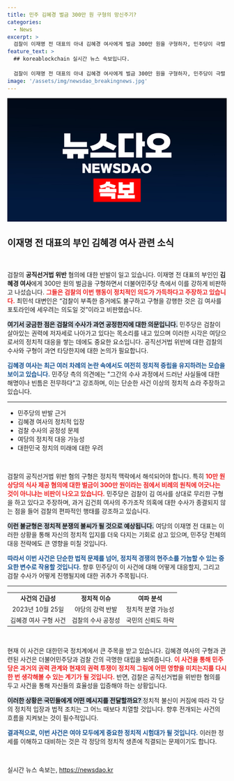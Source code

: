 ```yaml
---
title: 민주 김혜경 벌금 300만 원 구형의 망신주기?
categories:
  - News
excerpt: >
  검찰이 이재명 전 대표의 아내 김혜경 여사에게 벌금 300만 원을 구형하자, 민주당이 극렬 반발하고 나섰습니다. 망신주기라던 이들의 주장 속, 검찰의 형평성 문제에 대한 논란이 커지고 있습니다. 과연 이 사건의 진실은?
feature_text: >
  ## koreablockchain 실시간 뉴스 속보입니다.

  검찰이 이재명 전 대표의 아내 김혜경 여사에게 벌금 300만 원을 구형하자, 민주당이 극렬 반발하고 나섰습니다. 망신주기라던 이들의 주장 속, 검찰의 형평성 문제에 대한 논란이 커지고 있습니다. 과연 이 사건의 진실은?
image: '/assets/img/newsdao_breakingnews.jpg'
---
```


<p><img src="/assets/img/newsdao_breakingnews.jpg" alt="koreablockchain 속보" /></p>

<h2 data-ke-size="size26">이재명 전 대표의 부인 김혜경 여사 관련 소식</h2>

<p data-ke-size="size16">&nbsp;</p>

<p>검찰의 <b>공직선거법 위반</b> 혐의에 대한 반발이 일고 있습니다. 이재명 전 대표의 부인인 <b>김혜경 여사</b>에게 300만 원의 벌금을 구형하면서 더불어민주당 측에서 이를 강하게 비판하고 나섰습니다. <b><span style="color: #ee2323;">그들은 검찰의 이번 행동이 정치적인 의도가 가득하다고 주장하고 있습니다.</span></b> 최민석 대변인은 “검찰이 부족한 증거에도 불구하고 구형을 강행한 것은 김 여사를 포토라인에 세우려는 의도일 것”이라고 비판했습니다. </p>

<p><b><span style="background-color: #21538527;">여기서 궁금한 점은 검찰의 수사가 과연 공정한지에 대한 의문입니다.</span></b> 민주당은 검찰이 살아있는 권력에 저자세로 나아가고 있다는 목소리를 내고 있으며 이러한 시각은 여당으로서의 정치적 대응을 쌓는 데에도 중요한 요소입니다. 공직선거법 위반에 대한 검찰의 수사와 구형이 과연 타당한지에 대한 논의가 필요합니다. </p>

<p><b><span style="color: #1a5490;">김혜경 여사는 최근 여러 차례의 논란 속에서도 여전히 정치적 중립을 유지하려는 모습을 보이고 있습니다.</span></b> 민주당 측의 의견에는 "그간의 수사 과정에서 드러난 사실들에 대한 해명이나 빈틈은 전무하다"고 강조하며, 이는 단순한 사건 이상의 정치적 쇼라 주장하고 있습니다. </p>

<hr>

<ul>
<li>민주당의 반발 근거</li>
<li>김혜경 여사의 정치적 입장</li>
<li>검찰 수사의 공정성 문제</li>
<li>여당의 정치적 대응 가능성</li>
<li>대한민국 정치의 미래에 대한 우려</li>
</ul>

<p data-ke-size="size16">&nbsp;</p>

<p>검찰의 공직선거법 위반 혐의 구형은 정치적 맥락에서 해석되어야 합니다. 특히 <b><span style="color: #ee2323;">10만 원 상당의 식사 제공 혐의에 대한 벌금이 300만 원이라는 점에서 비례의 원칙에 어긋나는 것이 아니냐는 비판이 나오고 있습니다.</span></b> 민주당은 검찰이 김 여사를 상대로 무리한 구형을 하고 있다고 주장하며, 과거 김건희 여사의 주가조작 의혹에 대한 수사가 종결되지 않는 점을 들어 검찰의 편파적인 행태를 강조하고 있습니다. </p>

<p><b><span style="background-color: #21538527;">이런 불균형은 정치적 분쟁의 불씨가 될 것으로 예상됩니다.</span></b> 여당의 이재명 전 대표는 이러한 상황을 통해 자신의 정치적 입지를 더욱 다지는 기회로 삼고 있으며, 민주당 전체의 대응 전략에도 큰 영향을 미칠 것입니다. </p>

<p><b><span style="color: #1a5490;">따라서 이번 사건은 단순한 법적 문제를 넘어, 정치적 경쟁의 현주소를 가늠할 수 있는 중요한 변수로 작용할 것입니다.</span></b> 향후 민주당이 이 사건에 대해 어떻게 대응할지, 그리고 검찰 수사가 어떻게 진행될지에 대한 귀추가 주목됩니다.</p>

<hr>

<table>
<tr>
<td style="text-align: center; height: 17px;"><b>사건의 긴급성</b></td>
<td style="text-align: center; height: 17px;"><b>정치적 이슈</b></td>
<td style="text-align: center; height: 17px;"><b>여파 분석</b></td>
</tr>
<tr>
<td style="text-align: center; height: 17px;">2023년 10월 25일</td>
<td style="text-align: center; height: 17px;">야당의 강력 반발</td>
<td style="text-align: center; height: 17px;">정치적 분열 가능성</td>
</tr>
<tr>
<td style="text-align: center; height: 17px;">김혜경 여사 구형 사건</td>
<td style="text-align: center; height: 17px;">검찰의 수사 공정성</td>
<td style="text-align: center; height: 17px;">국민의 신뢰도 하락</td>
</tr>
</table>

<p data-ke-size="size16">&nbsp;</p>

<p>현재 이 사건은 대한민국 정치계에서 큰 주목을 받고 있습니다. 김혜경 여사의 구형과 관련된 사건은 더불어민주당과 검찰 간의 극명한 대립을 보여줍니다. <b><span style="color: #ee2323;">이 사건을 통해 민주당은 과거의 권력 관계와 현재의 권력 투쟁이 정치적 그림에 어떤 영향을 미치는지를 다시 한 번 생각해볼 수 있는 계기가 될 것입니다.</span></b> 반면, 검찰은 공직선거법을 위반한 혐의를 두고 사건을 통해 자신들의 효율성을 입증해야 하는 상황입니다. </p>

<p><b><span style="background-color: #21538527;">이러한 상황은 국민들에게 어떤 메시지를 전달할까요? </span></b> 정치적 불신이 커짐에 따라 각 당의 정치적 입장과 법적 조치는 그 어느 때보다 치열할 것입니다. 향후 전개되는 사건의 흐름을 지켜보는 것이 필수적입니다. </p>

<p><b><span style="color: #1a5490;">결과적으로, 이번 사건은 여야 모두에게 중요한 정치적 시험대가 될 것입니다.</span></b> 이러한 정세를 이해하고 대비하는 것은 각 정당의 정치적 생존에 직결되는 문제이기도 합니다. </p>

<p data-ke-size="size16">&nbsp;</p>
실시간 뉴스 속보는, <a href="https://newsdao.kr" rel="dofollow">https://newsdao.kr</a>


